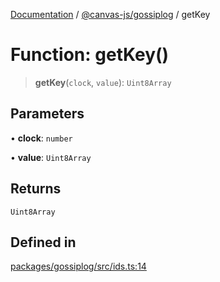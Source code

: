 [Documentation](../../../packages.md) / [@canvas-js/gossiplog](../index.md) / getKey

# Function: getKey()

> **getKey**(`clock`, `value`): `Uint8Array`

## Parameters

• **clock**: `number`

• **value**: `Uint8Array`

## Returns

`Uint8Array`

## Defined in

[packages/gossiplog/src/ids.ts:14](https://github.com/canvasxyz/canvas/blob/62d177fb446565afa753f83091e84331fbd47245/packages/gossiplog/src/ids.ts#L14)
